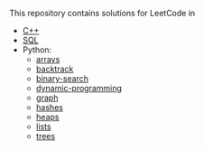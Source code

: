 This repository contains solutions for LeetCode in
* [C++](./c++)
* [SQL](./sql)
* Python: 
    * [arrays](./arrays)
    * [backtrack](./backtracks)
    * [binary-search](./binary-search)
    * [dynamic-programming](./dynamic-programming)
    * [graph](./graph)
    * [hashes](./hashes)
    * [heaps](./heaps)
    * [lists](./lists)
    * [trees](./trees)

